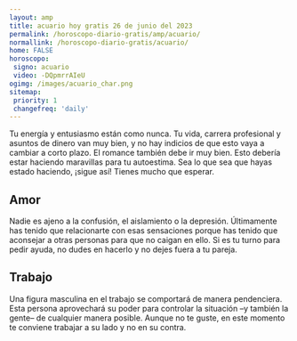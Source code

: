 ```yaml
---
layout: amp
title: acuario hoy gratis 26 de junio del 2023 
permalink: /horoscopo-diario-gratis/amp/acuario/
normallink: /horoscopo-diario-gratis/acuario/
home: FALSE
horoscopo:
 signo: acuario
 video: -DQpmrrAIeU
ogimg: /images/acuario_char.png
sitemap:
 priority: 1
 changefreq: 'daily'
---
```



Tu energía y entusiasmo están como nunca. Tu vida, carrera profesional y asuntos de dinero van muy bien, y no hay indicios de que esto vaya a cambiar a corto plazo. El romance también debe ir muy bien. Esto debería estar haciendo maravillas para tu autoestima. Sea lo que sea que hayas estado haciendo, ¡sigue así! Tienes mucho que esperar.

## Amor

Nadie es ajeno a la confusión, el aislamiento o la depresión. Últimamente has tenido que relacionarte con esas sensaciones porque has tenido que aconsejar a otras personas para que no caigan en ello. Si es tu turno para pedir ayuda, no dudes en hacerlo y no dejes fuera a tu pareja.

## Trabajo

Una figura masculina en el trabajo se comportará de manera pendenciera. Esta persona aprovechará su poder para controlar la situación –y también la gente– de cualquier manera posible. Aunque no te guste, en este momento te conviene trabajar a su lado y no en su contra.